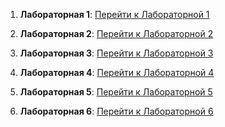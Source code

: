 1. **Лабораторная 1**: [Перейти к Лабораторной 1](Lab_1.md)

2. **Лабораторная 2**: [Перейти к Лабораторной 2](Lab_2.md)

3. **Лабораторная 3**: [Перейти к Лабораторной 3](Lab_3.md)

4. **Лабораторная 4**: [Перейти к Лабораторной 4](Lab_4.md)

5. **Лабораторная 5**: [Перейти к Лабораторной 5](Lab_5.md)

6. **Лабораторная 6**: [Перейти к Лабораторной 6](Lab_6.md)
